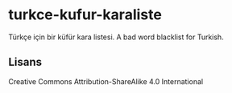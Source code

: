 # turkce-kufur-karaliste

Türkçe için bir küfür kara listesi. 
A bad word blacklist for Turkish.

## Lisans

Creative Commons Attribution-ShareAlike 4.0 International
